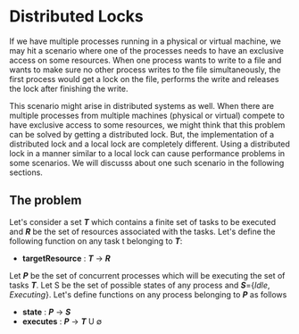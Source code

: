 # Distributed Locks
If we have multiple processes running in a physical or virtual machine, we may hit a scenario where one of the processes needs to have an exclusive access on some resources. When one process wants to write to a file and wants to make sure no other process writes to the file simultaneously, the first process would get a lock on the file, performs the write and releases the lock after finishing the write. 

This scenario might arise in distributed systems as well. When there are multiple processes from multiple machines (physical or virtual) compete to have exclusive access to some resources, we might think that this problem can be solved by getting a distributed lock. But, the implementation of a distributed lock and a local lock are completely different. Using a distributed lock in a manner similar to a local lock can cause performance problems in some scenarios. We will discusss about one such scenario in the following sections.

## The problem
Let's consider a set ***T*** which contains a finite set of tasks to be executed and ***R*** be the set of resources associated with the tasks. Let's define the following function on any task t belonging to ***T***:
  - **targetResource** : ***T*** -> ***R***
  
Let ***P*** be the set of concurrent processes which will be executing the set of tasks ***T***. Let S be the set of possible states of any process and ***S***={*Idle*, *Executing*}. Let's define functions on any process belonging to ***P*** as follows
  - **state** : ***P*** -> ***S***
  - **executes** : ***P*** -> ***T*** U ∅
